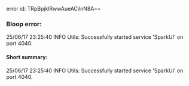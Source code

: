 error id: TRpBpjklRwwAueACilnN8A==
### Bloop error:

25/06/17 23:25:40 INFO Utils: Successfully started service 'SparkUI' on port 4040.
#### Short summary: 

25/06/17 23:25:40 INFO Utils: Successfully started service 'SparkUI' on port 4040.